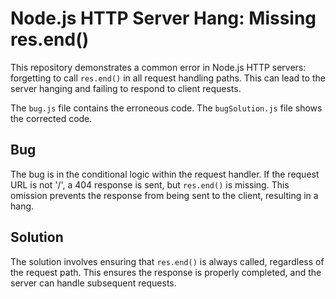 # Node.js HTTP Server Hang: Missing res.end()

This repository demonstrates a common error in Node.js HTTP servers: forgetting to call `res.end()` in all request handling paths.  This can lead to the server hanging and failing to respond to client requests.

The `bug.js` file contains the erroneous code. The `bugSolution.js` file shows the corrected code.

## Bug

The bug is in the conditional logic within the request handler. If the request URL is not '/', a 404 response is sent, but `res.end()` is missing. This omission prevents the response from being sent to the client, resulting in a hang.

## Solution

The solution involves ensuring that `res.end()` is always called, regardless of the request path.  This ensures the response is properly completed, and the server can handle subsequent requests.